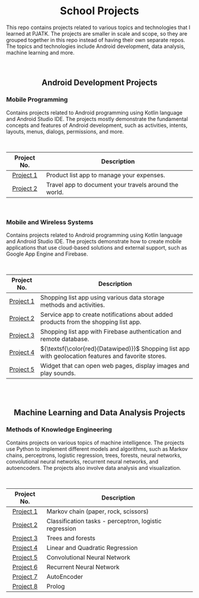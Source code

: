 <div align="center">
<h1>School Projects</h1>
</div>

This repo contains projects related to various topics and technologies that I learned at PJATK. The projects are smaller in scale and scope, so they are grouped together in this repo instead of having their own separate repos. The topics and technologies include Android development, data analysis, machine learning and more.

<br />









<div align="center">

<h2> Android Development Projects </h2>
</div>
<h3> Mobile Programming </h3>


Contains projects related to Android programming using Kotlin language and Android Studio IDE. The projects mostly demonstrate the fundamental concepts and features of Android development, such as activities, intents, layouts, menus, dialogs, permissions, and more.
<div align="center">
<br />
  
| Project No. | Description |
| :---: | --- |
| [Project 1](https://github.com/mbednarek98/School-Projects/tree/master/PRM/PRM1) | Product list app to manage your expenses. |
| [Project 2](https://github.com/mbednarek98/School-Projects/tree/master/PRM/PRM2) | Travel app to document your travels around the world. |

</div>
<br />
<h3> Mobile and Wireless Systems </h3>

Contains projects related to Android programming using Kotlin language and Android Studio IDE. The projects demonstrate how to create mobile applications that use cloud-based solutions and external support, such as Google App Engine and Firebase.

<div align="center">
<br />
  
| Project No. | Description |
| :---: | --- |
| [Project 1](https://github.com/mbednarek98/School-Projects/tree/master/SMB/SMB1) | Shopping list app using various data storage methods and activities. |
| [Project 2](https://github.com/mbednarek98/School-Projects/tree/master/SMB/SMB2) |Service app to create notifications about added products from the shopping list app. |
| [Project 3](https://github.com/mbednarek98/School-Projects/tree/master/SMB/SMB3) |Shopping list app with Firebase authentication and remote database. |
| [Project 4](https://github.com/mbednarek98/School-Projects/tree/master/SMB/SMB4) |${\textsf{\color{red}(Datawiped)}}$ Shopping list app with geolocation features and favorite stores.  |
| [Project 5](https://github.com/mbednarek98/School-Projects/tree/master/SMB/SMB5) | Widget that can open web pages, display images and play sounds. |
</div>
<br />
<br />
<div align="center">

<h2> Machine Learning and Data Analysis Projects </h2>
</div>

<h3> Methods of Knowledge Engineering </h3>


Contains projects on various topics of machine intelligence. The projects use Python to implement different models and algorithms, such as Markov chains, perceptrons, logistic regression, trees, forests, neural networks, convolutional neural networks, recurrent neural networks, and autoencoders. The projects also involve data analysis and visualization.
<div align="center">
<br />

| Project No. | Description |
| :---: | --- |
| [Project 1](https://github.com/mbednarek98/School-Projects/tree/master/MIW/MIW1) | Markov chain (paper, rock, scissors) |
| [Project 2](https://github.com/mbednarek98/School-Projects/tree/master/MIW/MIW2) | Classification tasks - perceptron, logistic regression |
| [Project 3](https://github.com/mbednarek98/School-Projects/tree/master/MIW/MIW3) | Trees and forests |
| [Project 4](https://github.com/mbednarek98/School-Projects/tree/master/MIW/MIW4) | Linear and Quadratic Regression |
| [Project 5](https://github.com/mbednarek98/School-Projects/tree/master/MIW/MIW5) | Convolutional Neural Network |
| [Project 6](https://github.com/mbednarek98/School-Projects/tree/master/MIW/MIW6) | Recurrent Neural Network |
| [Project 7](https://github.com/mbednarek98/School-Projects/tree/master/MIW/MIW7) | AutoEncoder |
| [Project 8](https://github.com/mbednarek98/School-Projects/tree/master/MIW/MIW8) | Prolog   |
</div>
